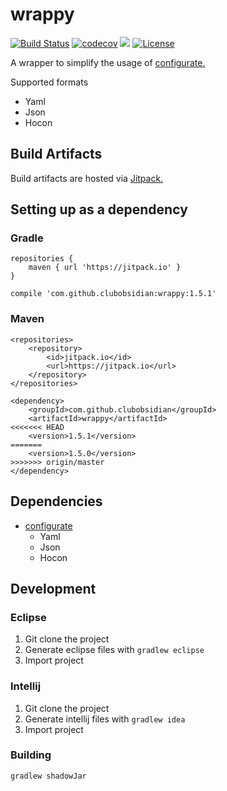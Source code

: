 # wrappy
[![Build Status](https://travis-ci.org/ClubObsidian/wrappy.svg?branch=master)](https://travis-ci.org/ClubObsidian/wrappy)
[![codecov](https://codecov.io/gh/ClubObsidian/wrappy/branch/master/graph/badge.svg)](https://codecov.io/gh/ClubObsidian/wrappy)
[![](https://jitpack.io/v/clubobsidian/wrappy.svg)](https://jitpack.io/#clubobsidian/wrappy)
[![License](https://img.shields.io/badge/License-Apache%202.0-blue.svg)](https://opensource.org/licenses/Apache-2.0)

A wrapper to simplify the usage of [configurate.](https://github.com/SpongePowered/configurate)

Supported formats
* Yaml
* Json
* Hocon


## Build Artifacts

Build artifacts are hosted via [Jitpack.](https://jitpack.io/#clubobsidian/wrappy/)

## Setting up as a dependency

### Gradle

```
repositories {
	maven { url 'https://jitpack.io' }
}

compile 'com.github.clubobsidian:wrappy:1.5.1'
```

### Maven

```
<repositories>
	<repository>
		<id>jitpack.io</id>
		<url>https://jitpack.io</url>
	</repository>
</repositories>

<dependency>
	<groupId>com.github.clubobsidian</groupId>
	<artifactId>wrappy</artifactId>
<<<<<<< HEAD
	<version>1.5.1</version>
=======
	<version>1.5.0</version>
>>>>>>> origin/master
</dependency>
```

## Dependencies

* [configurate](https://github.com/SpongePowered/configurate)
  * Yaml
  * Json
  * Hocon

## Development

### Eclipse

1. Git clone the project
2. Generate eclipse files with `gradlew eclipse`
3. Import project

### Intellij

1. Git clone the project
2. Generate intellij files with `gradlew idea`
3. Import project

### Building

`gradlew shadowJar`
